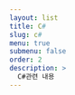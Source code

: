 ```yaml
---
layout: list
title: C#
slug: c#
menu: true
submenu: false
order: 2
description: >
  C#관련 내용
---
```

